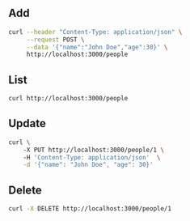 ## Add
```bash
curl --header "Content-Type: application/json" \
     --request POST \
     --data '{"name":"John Doe","age":30}' \
     http://localhost:3000/people
```

## List
```bash
curl http://localhost:3000/people
```

## Update
```bash
curl \ 
    -X PUT http://localhost:3000/people/1 \ 
    -H 'Content-Type: application/json'  \
    -d '{"name": "John Doe", "age": 30}'
```

## Delete
```bash
curl -X DELETE http://localhost:3000/people/1
```
